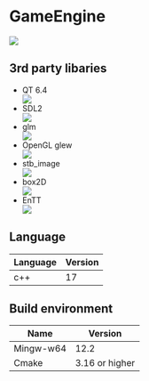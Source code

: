 # GameEngine

<image src = "https://img.shields.io/github/license/jimlin2004/GameEngine"/>

## 3rd party libaries
<div>
<ul>
    <li>QT 6.4</li> 
    <a href = "https://www.qt.io/">
        <img src = "https://img.shields.io/website?up_message=go%20to%20Qt&url=https%3A%2F%2Fwww.qt.io%2F"/>
    </a>
    <li>SDL2</li>
    <a href = "https://www.libsdl.org/">
        <img src = "https://img.shields.io/website?up_message=go%20to%20SDL2&url=https%3A%2F%2Fwww.libsdl.org%2F"/>
    </a>
    <li>glm</li>
    <a href = "https://github.com/g-truc/glm">
        <img src = "https://img.shields.io/website?up_message=go%20to%20glm&url=https%3A%2F%2Fgithub.com%2Fg-truc%2Fglm"/>
    </a>
    <li>OpenGL glew</li>
    <a href = "https://glew.sourceforge.net/">
        <img src = "https://img.shields.io/website?up_message=go%20to%20glew&url=https%3A%2F%2Fglew.sourceforge.net%2F"/>
    </a>
    <li>stb_image</li>
    <a href = "https://github.com/nothings/stb">
        <img src = "https://img.shields.io/website?up_message=go%20to%20stb&url=https%3A%2F%2Fgithub.com%2Fnothings%2Fstb"/>
    </a>
    <li>box2D</li>
    <a href = "https://box2d.org/">
        <img src = "https://img.shields.io/website?up_message=go%20to%20box2D&url=https%3A%2F%2Fbox2d.org%2F"/>
    </a>
    <li>EnTT</li>
    <a href = "https://github.com/skypjack/entt">
        <img src = "https://img.shields.io/website?up_message=go%20to%20EnTT&url=https%3A%2F%2Fgithub.com%2Fskypjack%2Fentt"/>
    </a>
</ui>
</div>
  
## Language

| Language | Version |
| -------- | ------- |
| c++      | 17      |

## Build environment

| Name      | Version       |
| --------- | ------------- |
| Mingw-w64 | 12.2          |
| Cmake     | 3.16 or higher|

